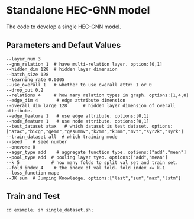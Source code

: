 # Standalone HEC-GNN model
The code to develop a single HEC-GNN model.

## Parameters and Defaut Values

	--layer_num 3
    --gnn_relation 1  # have multi-relation layer. option:[0,1]
	--hidden_dim 128  # hidden layer dimension
	--batch_size 128
    --learning_rate	0.0005
    --use_overall 1   # whether to use overall attr: 1 or 0
    --drop_out 0.2
    --relations 4     # how many relation types in graph. options:[1,4,8]
    --edge_dim 4       # edge attribute dimension
    --overall_dim_large 128      # hidden layer dimension of overall attribute.
	--edge_feature 1   # use edge attribute. options:[0,1]
    --node_feature 1   # use node attribute. options:[0,1]
    --test_dataset atax   # which dataset is test dataset. options:["atax","bicg","gemm","gesummv","k2mm","k3mm","mvt","syr2k","syrk"]
    --train_dataset all  # which training mode
    --seed    # seed number
	--onevone 0
	--aggr_type add    # aggregate function type. options:["add","mean"]
    --pool_type add  # pooling layer tyeo. options:["add","mean"]
    --k 5            # how many folds to split val set and train set.   
    --fold_index 4    # the index of val fold. fold_index <= k-1
	--loss_function mape
	--JK sum  # Jumping Knowledge. options:["last","sum","max","lstm"]

## Train and Test
	cd example; sh single_dataset.sh;
